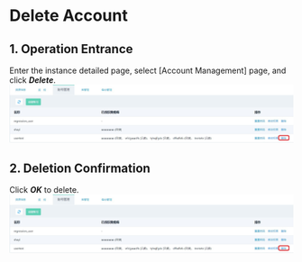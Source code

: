 # Delete Account

## 1. Operation Entrance
Enter the instance detailed page, select [Account Management] page, and click ***Delete***.
![Delete Account 1](../../../image/RDS/Delete-Account-1.png)

## 2. Deletion Confirmation
Click ***OK*** to delete.
![Delete Account 2](../../../image/RDS/Delete-Account-1.png)
